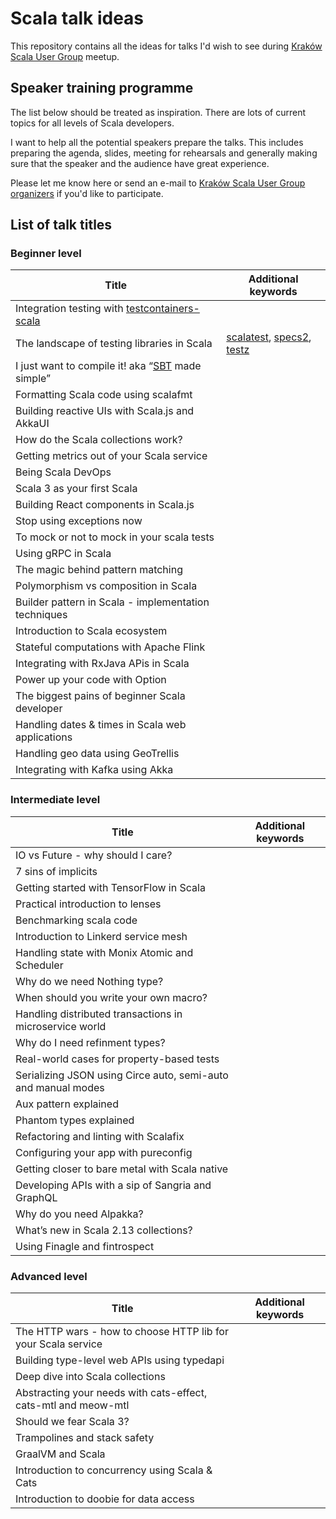 # Scala talk ideas

This repository contains all the ideas for talks I'd wish to see during [Kraków Scala User Group](https://www.meetup.com/Krakow-Scala-User-Group) meetup. 

## Speaker training programme
The list below should be treated as inspiration. There are lots of current topics for all levels of Scala developers. 

I  want to help all the potential speakers prepare the talks. This includes preparing the agenda, slides, meeting for rehearsals and generally making sure that the speaker and the audience have great experience. 

Please let me know here or send an e-mail to [Kraków Scala User Group organizers](krakow-scala-organizers@googlegroups.com) if you'd like to participate.

## List of talk titles

### Beginner level

| Title                                                          | Additional keywords           |
|----------------------------------------------------------------|-------------------------------|
| Integration testing with [testcontainers-scala](https://github.com/testcontainers/testcontainers-scala) |            |         |
| The landscape of testing libraries in Scala                    | [scalatest](http://www.scalatest.org/), [specs2](https://etorreborre.github.io/specs2/), [testz](https://github.com/scalaz/testz)           |
| I just want to compile it! aka “[SBT](https://www.scala-sbt.org/) made simple”               |            |
| Formatting Scala code using scalafmt                           |            |
| Building reactive UIs with Scala.js and AkkaUI                 |            |
| How do the Scala collections work?                             |            |
| Getting metrics out of your Scala service                      |            |
| Being Scala DevOps                                             |            |
| Scala 3 as your first Scala                                    |            |
| Building React components in Scala.js                          |            |
| Stop using exceptions now                                      |            |
| To mock or not to mock in your scala tests                     |            |
| Using gRPC in Scala                                            |            |
| The magic behind pattern matching                              |            |
| Polymorphism vs composition in Scala                           |            |
| Builder pattern in Scala - implementation techniques           |            |
| Introduction to Scala ecosystem                                |            |
| Stateful computations with Apache Flink                        |            |
| Integrating with RxJava APis in Scala                          |            |
| Power up your code with Option                                 |            |
| The biggest pains of beginner Scala developer                  |            |
| Handling dates & times in Scala web applications               |            |
| Handling geo data using GeoTrellis                             |            |
| Integrating with Kafka using Akka                              |            |

### Intermediate level
| Title                                                          | Additional keywords           |
|----------------------------------------------------------------|-------------------------------|
| IO vs Future - why should I care?                              |        |
| 7 sins of implicits                                            |        |
| Getting started with TensorFlow in Scala                       |        |
| Practical introduction to lenses                               |        |
| Benchmarking scala code                                        |        |
| Introduction to Linkerd service mesh                           |        |
| Handling state with Monix Atomic and Scheduler                 |        |
| Why do we need Nothing type?                                   |        |
| When should you write your own macro?                          |        |
| Handling distributed transactions in microservice world        |        |
| Why do I need refinment types?                                 |        |
| Real-world cases for property-based tests                      |        |
| Serializing JSON using Circe auto, semi-auto and manual modes  |        |
| Aux pattern explained                                          |        |
| Phantom types explained                                        |        |
| Refactoring and linting with Scalafix                          |        |
| Configuring your app with pureconfig                           |        |
| Getting closer to bare metal with Scala native                 |        |
| Developing APIs with a sip of Sangria and GraphQL              |        |
| Why do you need Alpakka?                                       |        |
| What’s new in Scala 2.13 collections?                          |        |
| Using Finagle and fintrospect                                  |        |

### Advanced level
| Title                                                          | Additional keywords           |
|----------------------------------------------------------------|-------------------------------|
| The HTTP wars - how to choose HTTP lib for your Scala service  |            |
| Building type-level web APIs using typedapi                    |            |
| Deep dive into Scala collections                               |            |
| Abstracting your needs with cats-effect, cats-mtl and meow-mtl |            |
| Should we fear Scala 3?                                        |            |
| Trampolines and stack safety                                   |            |
| GraalVM and Scala                                              |            |
| Introduction to concurrency using Scala & Cats                 |            |
| Introduction to doobie for data access                         |            |




